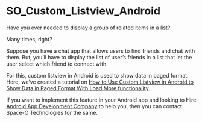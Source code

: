 # SO_Custom_Listview_Android

Have you ever needed to display a group of related items in a list?

Many times, right?

Suppose you have a chat app that allows users to find friends and chat with them. But, you’ll have to display the list of user’s friends in a list that let the user select which friend to connect with.

For this, custom listview in Android is used to show data in paged format. Here, we’ve created a tutorial on [How to Use Custom Listview in Android to Show Data in Paged Format With Load More functionality](https://www.spaceotechnologies.com/custom-listview-android-tutorial/).

If you want to implement this feature in your Android app and looking to Hire [Android App Development Company](http://www.spaceotechnologies.com/android-app-development/) to help you, then you can contact Space-O Technologies for the same.

